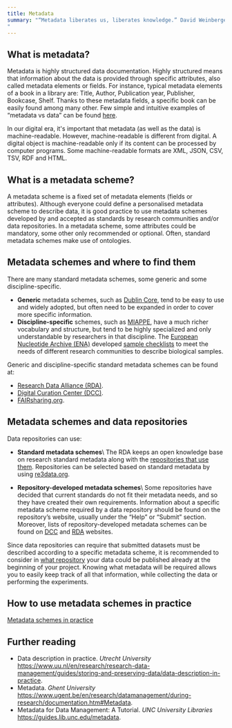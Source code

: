 ```yaml
---
title: Metadata
summary: "“Metadata liberates us, liberates knowledge.” David Weinberger (2008).
"
---
```


## What is metadata?

Metadata is highly structured data documentation. Highly structured means that information about the data is provided through specific attributes, also called metadata elements or fields. For instance, typical metadata elements of a book in a library are: Title, Author, Publication year, Publisher, Bookcase, Shelf. Thanks to these metadata fields, a specific book can be easily found among many other. Few simple and intuitive examples of “metadata vs data” can be found [here](https://dataedo.com/kb/data-glossary/what-is-metadata).

In our digital era, it's important that metadata (as well as the data) is machine-readable. However, machine-readable is different from digital. A digital object is machine-readable only if its content can be processed by computer programs. Some machine-readable formats are XML, JSON, CSV, TSV, RDF and HTML.


## What is a metadata scheme?

A metadata scheme is a fixed set of metadata elements (fields or attributes). Although everyone could define a personalised metadata scheme to describe data, it is good practice to use metadata schemes developed by and accepted as standards by research communities and/or data repositories. In a metadata scheme, some attributes could be mandatory, some other only recommended or optional. Often, standard metadata schemes make use of ontologies.


## Metadata schemes and where to find them

There are many standard metadata schemes, some generic and some discipline-specific.
* **Generic** metadata schemes, such as [Dublin Core](https://guides.library.ucsc.edu/c.php?g=618773&p=4306386), tend to be easy to use and widely adopted, but often need to be expanded in order to cover more specific information.
* **Discipline-specific** schemes, such as [MIAPPE](https://github.com/MIAPPE/MIAPPE/blob/master/MIAPPE_Checklist-Data-Model-v1.1/MIAPPE_templates/MIAPPEv1.1_training_spreadsheet.xlsx), have a much richer vocabulary and structure, but tend to be highly specialized and only understandable by researchers in that discipline. The [European Nucleotide Archive (ENA)](https://www.ebi.ac.uk/ena/submit/checklists) developed [sample checklists](https://www.ebi.ac.uk/ena/browser/checklists) to meet the needs of different research communities to describe biological samples.

Generic and discipline-specific standard metadata schemes can be found at:
* [Research Data Alliance (RDA)](https://rd-alliance.github.io/metadata-directory/standards/).
* [Digital Curation Center (DCC)](https://www.dcc.ac.uk/guidance/standards/metadata/list).
* [FAIRsharing.org](https://fairsharing.org/standards/).


## Metadata schemes and data repositories

Data repositories can use:

* **Standard metadata schemes**\\
The RDA keeps an open knowledge base on research standard metadata along with the [repositories that use them](https://rd-alliance.github.io/metadata-directory/use_cases/). Repositories can be selected based on standard metadata by using [re3data.org](https://www.re3data.org/search?query=).

* **Repository-developed metadata schemes**\\
Some repositories have decided that current standards do not fit their metadata needs, and so they have created their own requirements. Information about a specific metadata scheme required by a data repository should be found on the repository’s website, usually under the “Help” or “Submit” section. Moreover, lists of repository-developed metadata schemes can be found on [DCC](https://www.dcc.ac.uk/resources/metadata-standards/repository-developed-metadata-schemas) and [RDA](https://rd-alliance.github.io/metadata-directory/standards/repository-developed-metadata-schemas) websites.

Since data repositories can require that submitted datasets must be described according to a specific metadata scheme, it is recommended to consider in [what repository](data_management_steps) your data could be published already at the beginning of your project. Knowing what metadata will be required allows you to easily keep track of all that information, while collecting the data or performing the experiments.


## How to use metadata schemes in practice

[Metadata schemes in practice](metadata_in_practice)


## Further reading
* Data description in practice. *Utrecht University* https://www.uu.nl/en/research/research-data-management/guides/storing-and-preserving-data/data-description-in-practice.
* Metadata. *Ghent University* https://www.ugent.be/en/research/datamanagement/during-research/documentation.htm#Metadata.
* Metadata for Data Management: A Tutorial. *UNC University Libraries* https://guides.lib.unc.edu/metadata.
